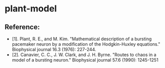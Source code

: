 # plant-model
## Reference:
* [1]. Plant, R. E., and M. Kim. "Mathematical description of a bursting pacemaker neuron by
a modification of the Hodgkin-Huxley equations." Biophysical journal 16.3 (1976): 227-244.
* [2]. Canavier, C. C., J. W. Clark, and J. H. Byrne. "Routes to chaos in a model of a bursting 
neuron." Biophysical journal 57.6 (1990): 1245-1251
